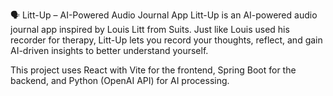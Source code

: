 🗣️ Litt-Up – AI-Powered Audio Journal App
Litt-Up is an AI-powered audio journal app inspired by Louis Litt from Suits. Just like Louis used his recorder for therapy, Litt-Up lets you record your thoughts, reflect, and gain AI-driven insights to better understand yourself.

This project uses React with Vite for the frontend, Spring Boot for the backend, and Python (OpenAI API) for AI processing.
